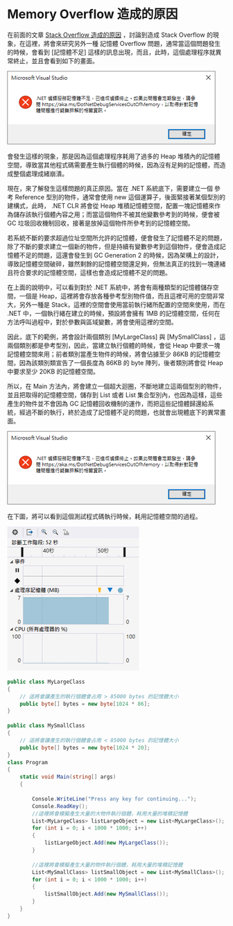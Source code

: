 # Memory Overflow 造成的原因

在前面的文章 [Stack Overflow 造成的原因](https://csharpkh.blogspot.com/2020/09/Thread-Stack-Memory-Overflow-Local-Variable-Parameter.html) ，討論到造成 Stack Overflow 的現象，在這裡，將會來研究另外一種 記憶體 Overflow 問題，通常當這個問題發生的時候，會看到 [記憶體不足] 這樣的訊息出現，而且，此時，這個處理程序就異常終止，並且會看到如下的畫面。

![](../Images/CS2020-9943.png)

會發生這樣的現象，那是因為這個處理程序耗用了過多的 Heap 堆積內的記憶體空間，導致當其他程式碼需要產生執行個體的時候，因為沒有足夠的記憶體，而造成整個處理成緒崩潰。

現在，來了解發生這樣問題的真正原因。當在 .NET 系統底下，需要建立一個 參考 Reference 型別的物件，通常會使用 new 這個運算子，後面緊接著某個型別的建構式，此時， .NET CLR 將會從 Heap 堆積記憶體空間，配置一塊記憶體來作為儲存該執行個體內容之用；而當這個物件不被其他變數參考到的時候，便會被 GC 垃圾回收機制回收，接著是放掉這個物件所參考到的記憶體空間。

若系統不斷的要求超過位址空間所允許的記憶體，便會發生了記憶體不足的問題，除了不斷的要求建立一個新的物件，但是持續有變數參考到這個物件，便會造成記憶體不足的問題，這還會發生到 GC Generation 2 的時候，因為架構上的設計，導致記憶體空間破碎，雖然剩餘的記憶體空間還足夠，但無法真正的找到一塊連緒且符合要求的記憶體空間，這樣也會造成記憶體不足的問題。

在上面的說明中，可以看到對於 .NET 系統中，將會有兩種類型的記憶體儲存空間，一個是 Heap，這裡將會存放各種參考型別物件值，而且這裡可用的空間非常大，另外一種是 Stack，這裡的空間會使用當前執行緒所配置的空間來使用，而在 .NET 中，一個執行緒在建立的時候，預設將會擁有 1MB 的記憶體空間，任何在方法呼叫過程中，對於參數與區域變數，將會使用這裡的空間。

因此，底下的範例，將會設計兩個類別 [MyLargeClass] 與 [MySmallClass] ，這兩個類別都是參考型別，因此，當建立執行個體的時候，會從 Heap 中要求一塊記憶體空間來用；前者類別當產生物件的時候，將會佔據至少 86KB 的記憶體空間，因為該類別類宣告了一個長度為 86KB 的 byte 陣列，後者類別將會從 Heap 中要求至少 20KB 的記憶體空間。

所以，在 Main 方法內，將會建立一個超大迴圈，不斷地建立這兩個型別的物件，並且把取得的記憶體空間，儲存到 List<MyLargeClass> 或者 List<MySmallClass> 集合型別內，也因為這樣，這些產生的物件並不會因為 GC 記憶體回收機制的運作，而把這些記憶體歸還給系統，經過不斷的執行，終於造成了記憶體不足的問題，也就會出現體底下的異常畫面。

![](../Images/CS2020-9943.png)

在下圖，將可以看到這個測試程式碼執行時候，耗用記憶體空間的過程。

![Memory Overflow](../Images/CS2020-9942.gif)

```csharp
public class MyLargeClass
{
    // 這將會讓產生的執行個體會占用 > 85000 bytes 的記憶體大小
    public byte[] bytes = new byte[1024 * 86];
}
 
public class MySmallClass
{
    // 這將會讓產生的執行個體會占用 < 85000 bytes 的記憶體大小
    public byte[] bytes = new byte[1024 * 20];
}
class Program
{
    static void Main(string[] args)
    {
 
        Console.WriteLine("Press any key for continuing...");
        Console.ReadKey();
        //這裡將會模擬產生大量的大物件執行個體，耗用大量的堆積記憶體
        List<MyLargeClass> listLargeObject = new List<MyLargeClass>();
        for (int i = 0; i < 1000 * 1000; i++)
        {
            listLargeObject.Add(new MyLargeClass());
        }
 
        //這裡將會模擬產生大量的物件執行個體，耗用大量的堆積記憶體
        List<MySmallClass> listSmallObject = new List<MySmallClass>();
        for (int i = 0; i < 1000 * 1000; i++)
        {
            listSmallObject.Add(new MySmallClass());
        }
    }
}
```



